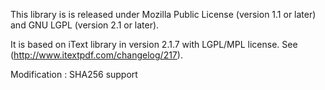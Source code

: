 This library is is released under Mozilla Public License (version 1.1 or later) and GNU LGPL (version 2.1 or later).

It is based on iText library in version 2.1.7 with LGPL/MPL license. See (http://www.itextpdf.com/changelog/217).

Modification : SHA256 support